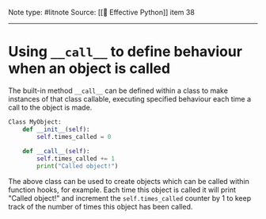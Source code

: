 Note type: #litnote
Source: [[📖 Effective Python]] item 38

---
# Using `__call__` to define behaviour when an object is called
The built-in method `__call__` can be defined within a class to make instances of that class callable, executing specified behaviour each time a call to the object is made.
```python
Class MyObject:
	def __init__(self):
		self.times_called = 0
	
	def __call__(self):
		self.times_called += 1
		print("Called object!")
```

The above class can be used to create objects which can be called within function hooks, for example. Each time this object is called it will print "Called object!" and increment the `self.times_called` counter by 1 to keep track of the number of times this object has been called.